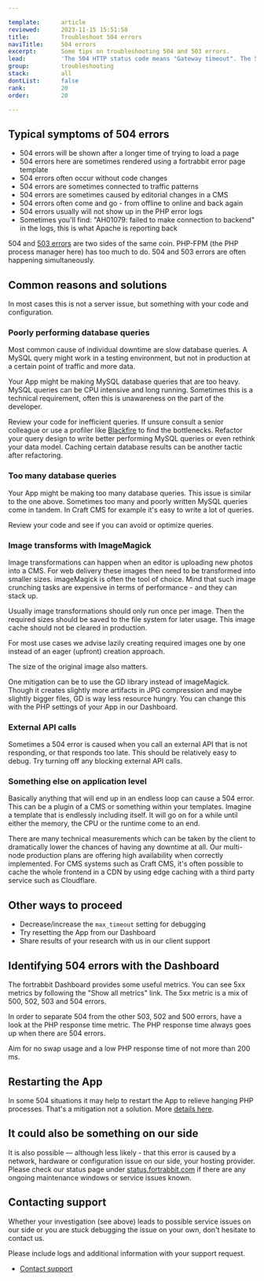 ```yaml
---

template:      article
reviewed:      2023-11-15 15:51:58
title:         Troubleshoot 504 errors
naviTitle:     504 errors
excerpt:       Some tips on troubleshooting 504 and 503 errors.
lead:          'The 504 HTTP status code means "Gateway timeout". The 503 HTTP status code means "Service Unavailable". Usually this means that the request is taking too long to process or something is blocking execution and many requests are piling up. This article aims to help developers troubleshooting 504 and 503 errors.'
group:         troubleshooting
stack:         all
dontList:      false
rank:          20
order:         20

---
```


## Typical symptoms of 504 errors

+ 504 errors will be shown after a longer time of trying to load a page
+ 504 errors here are sometimes rendered using a fortrabbit error page template
+ 504 errors often occur without code changes
+ 504 errors are sometimes connected to traffic patterns
+ 504 errors are sometimes caused by editorial changes in a CMS
+ 504 errors often come and go - from offline to online and back again
+ 504 errors usually will not show up in the PHP error logs
+ Sometimes you'll find: "AH01079: failed to make connection to backend" in the logs, this is what Apache is reporting back

504 and [503 errors](/503-errors) are two sides of the same coin. PHP-FPM (the PHP process manager here) has too much to do. 504 and 503 errors are often happening simultaneously.

## Common reasons and solutions

In most cases this is not a server issue, but something with your code and configuration.

### Poorly performing database queries

Most common cause of individual downtime are slow database queries. A MySQL query might work in a testing environment, but not in production at a certain point of traffic and more data.

Your App might be making MySQL database queries that are too heavy. MySQL queries can be CPU intensive and long running. Sometimes this is a technical requirement, often this is unawareness on the part of the developer.

Review your code for inefficient queries. If unsure consult a senior colleague or use a profiler like [Blackfire](/blackfire) to find the bottlenecks. Refactor your query design to write better performing MySQL queries or even rethink your data model. Caching certain database results can be another tactic after refactoring.

### Too many database queries

Your App might be making too many database queries. This issue is similar to the one above. Sometimes too many and poorly written MySQL queries come in tandem. In Craft CMS for example it's easy to write a lot of queries.

Review your code and see if you can avoid or optimize queries.

### Image transforms with ImageMagick

Image transformations can happen when an editor is uploading new photos into a CMS. For web delivery these images then need to be transformed into smaller sizes. imageMagick is often the tool of choice. Mind that such image crunching tasks are expensive in terms of performance - and they can stack up.

Usually image transformations should only run once per image. Then the required sizes should be saved to the file system for later usage. This image cache should not be cleared in production.

For most use cases we advise lazily creating required images one by one instead of an eager (upfront) creation approach.

The size of the original image also matters.

One mitigation can be to use the GD library instead of imageMagick. Though it creates slightly more artifacts in JPG compression and maybe slightly bigger files, GD is way less resource hungry. You can change this with the PHP settings of your App in our Dashboard.

### External API calls

Sometimes a 504 error is caused when you call an external API that is not responding, or that responds too late. This should be relatively easy to debug. Try turning off any blocking external API calls.

### Something else on application level

Basically anything that will end up in an endless loop can cause a 504 error. This can be a plugin of a CMS or something within your templates. Imagine a template that is endlessly including itself. It will go on for a while until either the memory, the CPU or the runtime come to an end.

There are many technical measurements which can be taken by the client to dramatically lower the chances of having any downtime at all. Our multi-node production plans are offering high availability when correctly implemented. For CMS systems such as Craft CMS, it's often possible to cache the whole frontend in a CDN by using edge caching with a third party service such as Cloudflare.

## Other ways to proceed

+ Decrease/increase the `max_timeout` setting for debugging
+ Try resetting the App from our Dashboard
+ Share results of your research with us in our client support

## Identifying 504 errors with the Dashboard

The fortrabbit Dashboard provides some useful metrics. You can see 5xx metrics by following the "Show all metrics" link. The 5xx metric is a mix of 500, 502, 503 and 504 errors.

In order to separate 504 from the other 503, 502 and 500 errors, have a look at the PHP response time metric. The PHP response time always goes up when there are 504 errors.

Aim for no swap usage and a low PHP response time of not more than 200 ms.

## Restarting the App

In some 504 situations it may help to restart the App to relieve hanging PHP processes. That's a mitigation not a solution. More [details here](/app#toc-restarting-an-app).

## It could also be something on our side

It is also possible — although less likely - that this error is caused by a network, hardware or configuration issue on our side, your hosting provider. Please check our status page under [status.fortrabbit.com](https://status.fortrabbit.com) if there are any ongoing maintenance windows or service issues known.

## Contacting support

Whether your investigation (see above) leads to possible service issues on our side or you are stuck debugging the issue on your own, don't hesitate to contact us.

Please include logs and additional information with your support request. 

+ <a href="#asd" onclick="Intercom('showNewMessage', 'I see 504 for my App ______ for around ___. I have made the following changes recently: ____.')">Contact support</a>
